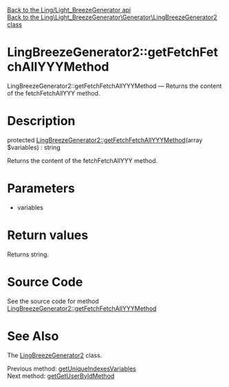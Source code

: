 [Back to the Ling/Light_BreezeGenerator api](https://github.com/lingtalfi/Light_BreezeGenerator/blob/master/doc/api/Ling/Light_BreezeGenerator.md)<br>
[Back to the Ling\Light_BreezeGenerator\Generator\LingBreezeGenerator2 class](https://github.com/lingtalfi/Light_BreezeGenerator/blob/master/doc/api/Ling/Light_BreezeGenerator/Generator/LingBreezeGenerator2.md)


LingBreezeGenerator2::getFetchFetchAllYYYMethod
================



LingBreezeGenerator2::getFetchFetchAllYYYMethod — Returns the content of the fetchFetchAllYYY method.




Description
================


protected [LingBreezeGenerator2::getFetchFetchAllYYYMethod](https://github.com/lingtalfi/Light_BreezeGenerator/blob/master/doc/api/Ling/Light_BreezeGenerator/Generator/LingBreezeGenerator2/getFetchFetchAllYYYMethod.md)(array $variables) : string




Returns the content of the fetchFetchAllYYY method.




Parameters
================


- variables

    


Return values
================

Returns string.








Source Code
===========
See the source code for method [LingBreezeGenerator2::getFetchFetchAllYYYMethod](https://github.com/lingtalfi/Light_BreezeGenerator/blob/master/Generator/LingBreezeGenerator2.php#L1366-L1370)


See Also
================

The [LingBreezeGenerator2](https://github.com/lingtalfi/Light_BreezeGenerator/blob/master/doc/api/Ling/Light_BreezeGenerator/Generator/LingBreezeGenerator2.md) class.

Previous method: [getUniqueIndexesVariables](https://github.com/lingtalfi/Light_BreezeGenerator/blob/master/doc/api/Ling/Light_BreezeGenerator/Generator/LingBreezeGenerator2/getUniqueIndexesVariables.md)<br>Next method: [getGetUserByIdMethod](https://github.com/lingtalfi/Light_BreezeGenerator/blob/master/doc/api/Ling/Light_BreezeGenerator/Generator/LingBreezeGenerator2/getGetUserByIdMethod.md)<br>


